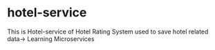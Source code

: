 # hotel-service
This is Hotel-service of Hotel Rating System used to save hotel related data-> Learning Microservices 
